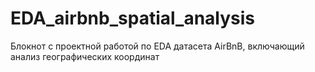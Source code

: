 # EDA_airbnb_spatial_analysis
Блокнот с проектной работой по EDA датасета AirBnB, включающий анализ географических координат 
